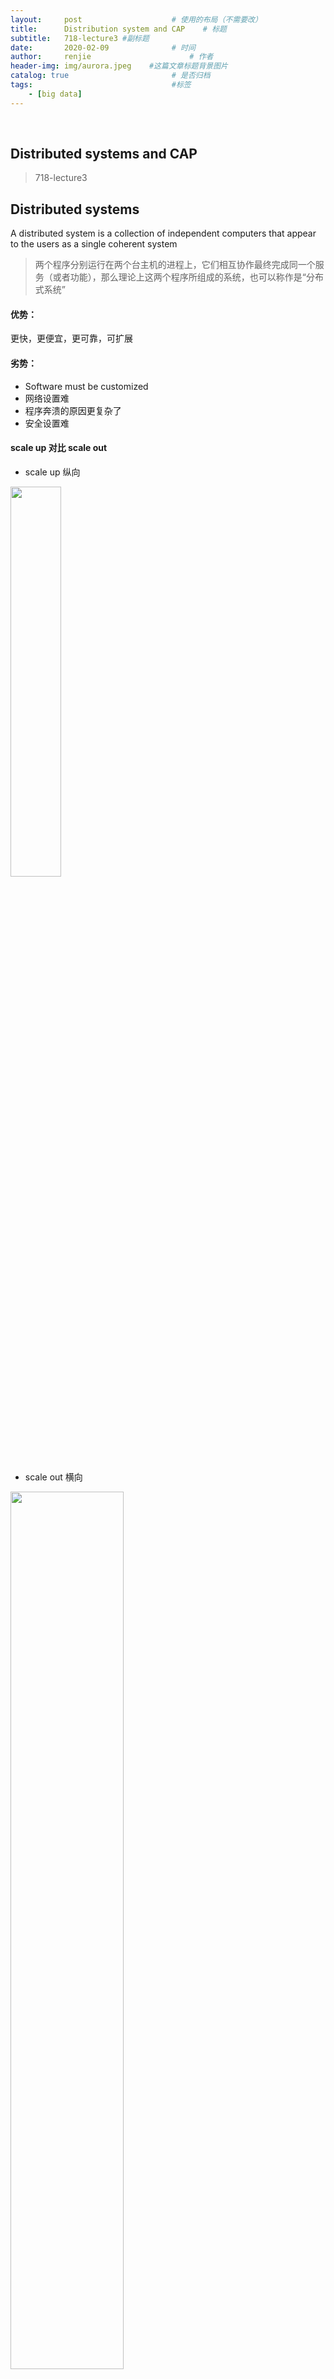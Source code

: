 ```yaml
---
layout:     post                    # 使用的布局（不需要改）
title:      Distribution system and CAP    # 标题 
subtitle:   718-lecture3 #副标题
date:       2020-02-09              # 时间
author:     renjie                      # 作者
header-img: img/aurora.jpeg    #这篇文章标题背景图片
catalog: true                       # 是否归档
tags:                               #标签
    - [big data]
---
```


<font size="4"></font><br />
## Distributed systems and CAP
>718-lecture3

## Distributed systems
A distributed system is a collection of independent computers that appear to the users as a single coherent system
>两个程序分别运行在两个台主机的进程上，它们相互协作最终完成同一个服务（或者功能），那么理论上这两个程序所组成的系统，也可以称作是“分布式系统”

#### 优势：
更快，更便宜，更可靠，可扩展

#### 劣势：
- Software must be customized
- 网络设置难
- 程序奔溃的原因更复杂了
- 安全设置难

#### scale up 对比  scale out
- scale up 纵向 

<img src="https://tva1.sinaimg.cn/large/0082zybpgy1gbr1ice5suj30la0cc449.jpg" width="40%"/>

- scale out 横向 

<img src="https://tva1.sinaimg.cn/large/0082zybpgy1gbr1jri293j30qo096gpe.jpg" width="60%"/>

***

#### CAP Theorem / Brewer’s Theorem
> 参考资料 [https://www.ruanyifeng.com/blog/2018/07/cap.html](https://www.ruanyifeng.com/blog/2018/07/cap.html)

![](https://tva1.sinaimg.cn/large/0082zybpgy1gbr1nhk7dmj31na0t2to0.jpg)
<font size=4>1. Partition tolerance</font>
> Network failures are tolerated, the system continues to operate

**分区容错**. 大多数分布式系统都分布在多个子网络。每个子网络就叫做一个区（partition）。  
分区容错的意思是，区间通信可能失败。比如，一台服务器放在中国，另一台服务器放在美国，这就是两个区，它们之间可能无法通信。  
<center><img src="https://tva1.sinaimg.cn/large/0082zybpgy1gbr1vzts0zj30b208t0sl.jpg"width="40%"/></center>

上图中，G1 和 G2 是两台跨区的服务器。G1 向 G2 发送一条消息，G2 可能无法收到。系统设计的时候，必须考虑到这种情况。  

<font size=4>2. Consistency</font>
>All nodes see the same data at the same time

**一致性**。写操作之后的读操作，必须返回该值。举例来说，某条记录是 v0，用户向 G1 发起一个写操作，将其改为 v1。
<center><img src="https://tva1.sinaimg.cn/large/0082zybpgy1gbr2i0g90yj30as08kmx1.jpg"width="40%"/></center>
之后读取就应该得到v1。  

问题是，用户有可能向 G2 发起读操作，由于 G2 的值没有发生变化，因此返回的是 v0。G1 和 G2 读操作的结果不一致，这就不满足一致性了。
<center><img src="https://tva1.sinaimg.cn/large/0082zybpgy1gbr2kz165gj309n08h745.jpg"width="40%"/></center>

为了让 G2 也能变为 v1，就要在 G1 写操作的时候，让 G1 向 G2 发送消息，要求 G2 也改成 v1。

<font size=4>3. Availability</font>
>Assurances that every request can be processed.  

只要收到用户的请求，服务器就必须给出回应。

用户可以选择向 G1 或 G2 发起读操作。不管是哪台服务器，只要收到请求，就必须告诉用户，到底是 v0 还是 v1，否则就不满足可用性。

<font size=4>为什么cap不能同时满足</font>
>Suppose we lose communication between nodes:
We must ignore any updates the nodes receive, or sacrifice Consistency, or we must deny service until it becomes Available again.  

简单的说，如果G1变了，那么在同步G2的过程中，G2的读和写都需要被锁定。不然就违背了**一致性**，而若是锁定G2那就违背了**可用性**。而分区容错是一定要有的，因为没人可以保证网络永远不出错。

<font size=4>几个数据库例子</font>
<center><img src="https://tva1.sinaimg.cn/large/0082zybpgy1gbr2v3wrc6j313m0u0tnc.jpg"width="70%"/></center>
